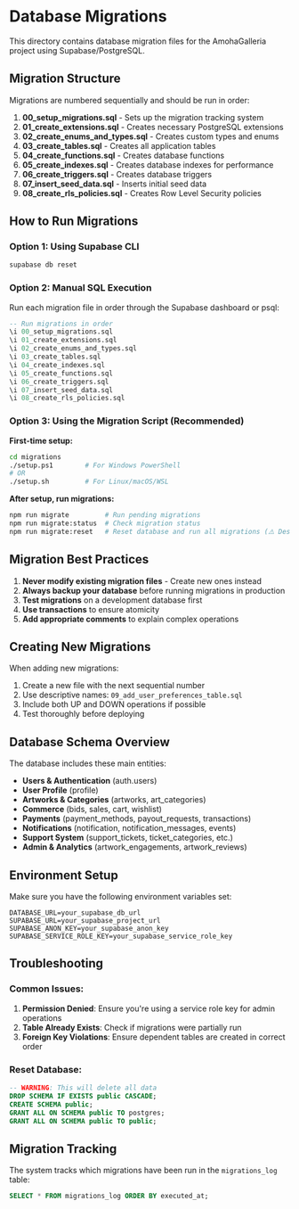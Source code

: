 # Database Migrations

This directory contains database migration files for the AmohaGalleria project using Supabase/PostgreSQL.

## Migration Structure

Migrations are numbered sequentially and should be run in order:

1. **00_setup_migrations.sql** - Sets up the migration tracking system
2. **01_create_extensions.sql** - Creates necessary PostgreSQL extensions
3. **02_create_enums_and_types.sql** - Creates custom types and enums
4. **03_create_tables.sql** - Creates all application tables
5. **04_create_functions.sql** - Creates database functions
6. **05_create_indexes.sql** - Creates database indexes for performance
7. **06_create_triggers.sql** - Creates database triggers
8. **07_insert_seed_data.sql** - Inserts initial seed data
9. **08_create_rls_policies.sql** - Creates Row Level Security policies

## How to Run Migrations

### Option 1: Using Supabase CLI

```bash
supabase db reset
```

### Option 2: Manual SQL Execution

Run each migration file in order through the Supabase dashboard or psql:

```sql
-- Run migrations in order
\i 00_setup_migrations.sql
\i 01_create_extensions.sql
\i 02_create_enums_and_types.sql
\i 03_create_tables.sql
\i 04_create_indexes.sql
\i 05_create_functions.sql
\i 06_create_triggers.sql
\i 07_insert_seed_data.sql
\i 08_create_rls_policies.sql
```

### Option 3: Using the Migration Script (Recommended)

**First-time setup:**

```bash
cd migrations
./setup.ps1        # For Windows PowerShell
# OR
./setup.sh         # For Linux/macOS/WSL
```

**After setup, run migrations:**

```bash
npm run migrate         # Run pending migrations
npm run migrate:status  # Check migration status
npm run migrate:reset   # Reset database and run all migrations (⚠️ Destructive)
```

## Migration Best Practices

1. **Never modify existing migration files** - Create new ones instead
2. **Always backup your database** before running migrations in production
3. **Test migrations** on a development database first
4. **Use transactions** to ensure atomicity
5. **Add appropriate comments** to explain complex operations

## Creating New Migrations

When adding new migrations:

1. Create a new file with the next sequential number
2. Use descriptive names: `09_add_user_preferences_table.sql`
3. Include both UP and DOWN operations if possible
4. Test thoroughly before deploying

## Database Schema Overview

The database includes these main entities:

- **Users & Authentication** (auth.users)
- **User Profile** (profile)
- **Artworks & Categories** (artworks, art_categories)
- **Commerce** (bids, sales, cart, wishlist)
- **Payments** (payment_methods, payout_requests, transactions)
- **Notifications** (notification, notification_messages, events)
- **Support System** (support_tickets, ticket_categories, etc.)
- **Admin & Analytics** (artwork_engagements, artwork_reviews)

## Environment Setup

Make sure you have the following environment variables set:

```env
DATABASE_URL=your_supabase_db_url
SUPABASE_URL=your_supabase_project_url
SUPABASE_ANON_KEY=your_supabase_anon_key
SUPABASE_SERVICE_ROLE_KEY=your_supabase_service_role_key
```

## Troubleshooting

### Common Issues:

1. **Permission Denied**: Ensure you're using a service role key for admin operations
2. **Table Already Exists**: Check if migrations were partially run
3. **Foreign Key Violations**: Ensure dependent tables are created in correct order

### Reset Database:

```sql
-- WARNING: This will delete all data
DROP SCHEMA IF EXISTS public CASCADE;
CREATE SCHEMA public;
GRANT ALL ON SCHEMA public TO postgres;
GRANT ALL ON SCHEMA public TO public;
```

## Migration Tracking

The system tracks which migrations have been run in the `migrations_log` table:

```sql
SELECT * FROM migrations_log ORDER BY executed_at;
```
